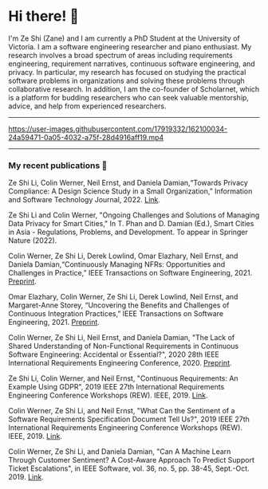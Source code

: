 # Hi there! 🔭

I'm Ze Shi (Zane) and I am currently a PhD Student at the University of Victoria. 
I am a software engineering researcher and piano enthusiast. My research involves a broad spectrum of areas including requirements engineering, requirement narratives, continuous software engineering, and privacy. 
In particular, my research has focused on studying the practical software problems in organizations and solving these problems through collaborative research. 
In addition, I am the co-founder of Scholarnet, which is a platform for budding researchers who can seek valuable mentorship, advice, and help from experienced researchers. 
_________




https://user-images.githubusercontent.com/17919332/162100034-24a59471-0a05-4032-a75f-28d4916aff19.mp4


_________

### My recent publications 🌱 

Ze Shi Li, Colin Werner, Neil Ernst, and Daniela Damian,“Towards Privacy Compliance: A Design Science Study in a Small Organization,” Information and Software Technology Journal, 2022. [Link](https://www.sciencedirect.com/science/article/pii/S0950584922000362).

Ze Shi Li and Colin Werner, "Ongoing Challenges and Solutions of Managing Data Privacy for Smart Cities," In T. Phan and D. Damian (Ed.), Smart Cities in Asia - Regulations, Problems, and Development. To appear in Springer Nature (2022).

Colin Werner, Ze Shi Li, Derek Lowlind, Omar Elazhary, Neil Ernst, and Daniela Damian,“Continuously Managing NFRs: Opportunities and Challenges in Practice,” IEEE Transactions on Software Engineering, 2021. [Preprint](https://arxiv.org/pdf/2103.07067.pdf).

Omar Elazhary, Colin Werner, Ze Shi Li, Derek Lowlind, Neil Ernst, and Margaret-Anne Storey, “Uncovering the Benefits and Challenges of Continuous Integration Practices,” IEEE Transactions on Software Engineering, 2021. [Preprint](https://arxiv.org/abs/2103.04251).

Colin Werner, Ze Shi Li, Neil Ernst, and Daniela Damian, "The Lack of Shared Understanding of Non-Functional Requirements in Continuous Software Engineering: Accidental or Essential?", 2020 28th IEEE International Requirements Engineering Conference, 2020. [Preprint](https://arxiv.org/abs/2007.01761).
  
Ze Shi Li, Colin Werner, and Neil Ernst, "Continuous Requirements: An Example Using GDPR", 2019 IEEE 27th International Requirements Engineering Conference Workshops (REW). IEEE, 2019. [Link](https://ieeexplore.ieee.org/abstract/document/8933680).

Colin Werner, Ze Shi Li, and Neil Ernst, "What Can the Sentiment of a Software Requirements Specification Document Tell Us?", 2019 IEEE 27th International Requirements Engineering Conference Workshops (REW). IEEE, 2019. [Link](https://ieeexplore.ieee.org/document/8933613).

Colin Werner, Ze Shi Li, and Daniela Damian, "Can A Machine Learn Through Customer Sentiment? A Cost-Aware Approach To Predict Support Ticket Escalations", in IEEE Software, vol. 36, no. 5, pp. 38-45, Sept.-Oct. 2019. [Link](https://ieeexplore.ieee.org/document/8933613).



<!--
**Zanelib1/Zanelib1** is a ✨ _special_ ✨ repository because its `README.md` (this file) appears on your GitHub profile.

Here are some ideas to get you started:

- I’m currently working on ...
- 🌱 I’m currently learning ...
- 👯 I’m looking to collaborate on ...
- 🤔 I’m looking for help with ...
- 💬 Ask me about ...
- 📫 How to reach me: ...
- 😄 Pronouns: ...
- ⚡ Fun fact: ...
-->
